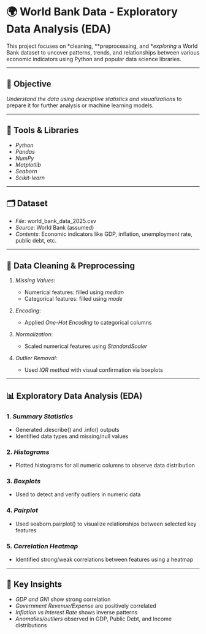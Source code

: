 # 🌍 World Bank Data - Exploratory Data Analysis (EDA)

This project focuses on *cleaning, **preprocessing, and **exploring* a World Bank dataset to uncover patterns, trends, and relationships between various economic indicators using Python and popular data science libraries.

---

## 📌 Objective

*Understand the data using descriptive statistics and visualizations* to prepare it for further analysis or machine learning models.

---

## 🧰 Tools & Libraries

- *Python*
- *Pandas*
- *NumPy*
- *Matplotlib*
- *Seaborn*
- *Scikit-learn*

---

## 🗂️ Dataset

- *File*: world_bank_data_2025.csv
- *Source*: World Bank (assumed)
- *Contents*: Economic indicators like GDP, inflation, unemployment rate, public debt, etc.

---

## 🧼 Data Cleaning & Preprocessing

1. *Missing Values*:  
   - Numerical features: filled using *median*  
   - Categorical features: filled using *mode*

2. *Encoding*:  
   - Applied *One-Hot Encoding* to categorical columns

3. *Normalization*:  
   - Scaled numerical features using *StandardScaler*

4. *Outlier Removal*:  
   - Used *IQR method* with visual confirmation via boxplots

---

## 📊 Exploratory Data Analysis (EDA)

### 1. *Summary Statistics*
- Generated .describe() and .info() outputs
- Identified data types and missing/null values

### 2. *Histograms*
- Plotted histograms for all numeric columns to observe data distribution

### 3. *Boxplots*
- Used to detect and verify outliers in numeric data

### 4. *Pairplot*
- Used seaborn.pairplot() to visualize relationships between selected key features

### 5. *Correlation Heatmap*
- Identified strong/weak correlations between features using a heatmap

---

## 📌 Key Insights

- *GDP and GNI* show strong correlation
- *Government Revenue/Expense* are positively correlated
- *Inflation vs Interest Rate* shows inverse patterns
- *Anomalies/outliers* observed in GDP, Public Debt, and Income distributions
